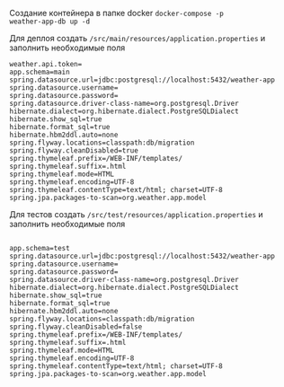 Создание контейнера в папке docker
<code>docker-compose -p weather-app-db up -d</code>

Для деплоя создать
<code>/src/main/resources/application.properties</code>
и заполнить необходимые поля

```
weather.api.token=
app.schema=main
spring.datasource.url=jdbc:postgresql://localhost:5432/weather-app
spring.datasource.username=
spring.datasource.password=
spring.datasource.driver-class-name=org.postgresql.Driver
hibernate.dialect=org.hibernate.dialect.PostgreSQLDialect
hibernate.show_sql=true
hibernate.format_sql=true
hibernate.hbm2ddl.auto=none
spring.flyway.locations=classpath:db/migration
spring.flyway.cleanDisabled=true
spring.thymeleaf.prefix=/WEB-INF/templates/
spring.thymeleaf.suffix=.html
spring.thymeleaf.mode=HTML
spring.thymeleaf.encoding=UTF-8
spring.thymeleaf.contentType=text/html; charset=UTF-8
spring.jpa.packages-to-scan=org.weather.app.model

```

Для тестов создать
<code>/src/test/resources/application.properties</code>
и заполнить необходимые поля

```

app.schema=test
spring.datasource.url=jdbc:postgresql://localhost:5432/weather-app
spring.datasource.username=
spring.datasource.password=
spring.datasource.driver-class-name=org.postgresql.Driver
hibernate.dialect=org.hibernate.dialect.PostgreSQLDialect
hibernate.show_sql=true
hibernate.format_sql=true
hibernate.hbm2ddl.auto=none
spring.flyway.locations=classpath:db/migration
spring.flyway.cleanDisabled=false
spring.thymeleaf.prefix=/WEB-INF/templates/
spring.thymeleaf.suffix=.html
spring.thymeleaf.mode=HTML
spring.thymeleaf.encoding=UTF-8
spring.thymeleaf.contentType=text/html; charset=UTF-8
spring.jpa.packages-to-scan=org.weather.app.model

```